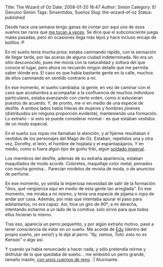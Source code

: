 Title: The Wizard of Oz
Date: 2008-01-20 16:47
Author: Simón
Category: El Genuino Simón
Tags: Sinsentidos, Sueños
Slug: the-wizard-of-oz
Status: published

Desde hace una semana tengo ganas de contar por aquí uno de esos sueños
tan raros que [me tocan a
veces]({filename}/el-genuino-simon/un-sueno-rarisimo.md "Un sueño rarísimo").
Se dice que el subconsciente juega malas pasadas, pero en ocasiones
llega más lejos y hace incluso encaje de bolillos :P  

En mi sueño tenía mucha prisa: estaba caminando rápido, con la
sensación de llegar tarde, por las aceras de alguna ciudad
indeterminada. No era un sitio desconocido, pues me movía con la
naturalidad y soltura del que conoce el lugar, pero ahora no recuerdo
ningún detalle que me permita saber dónde era. El caso es que había
bastante gente en la calle, muchos de ellos caminando en sentido
contrario a mí.

En ese momento, el sueño cambiaba: la gente, en vez de caminar con el
caos que acostumbra a acompañar a la confluencia de muchos individuos
particulares, estaba avanzando con cierto orden, como si estuvieran
puestos de acuerdo. Y, de pronto, me vi en medio de una especie de
desfile. A ambos lados había hileras de mujeres y hombres jóvenes
(distribuidos sin ninguna proporción evidente), manteniendo una
formación. Lo extraño - si esto se puede considerar normal - es que
estaban vestidos de un modo especial.

En el sueño sus ropas me llamaban la atención, y al fijarme resultaban
ir vestidos de los personajes del Mago de Oz. Estaban, repetidos una y
otra vez, Dorothy, el león, el hombre de hojalata y el espantapájaros. Y
en medio, como si fuera algún tipo de guiño friki, algún [soldado
imperial](http://www.ounae.com/2006/09/22/disfraz-de-soldado-de-asalto-imperial-de-star-wars "Disfraz de soldado de asalto imperial de Star Wars").

Los miembros del desfile, además de su extraña apariencia, estaban
maquillados de modo acorde. Coloretes, maquillaje color metal, peinados
con mucha gomina... Parecían modelos de revista de moda, o de anuncios
de perfume.

En ese momento, yo sentía la imperiosa necesidad de salir de la
formación: "dios, qué vergüenza aquí en medio de esta gente tan
arreglada". En ese momento, me miraba a mí mismo, y tenía una especie de
pijama o ropa de andar por casa. Además, por más que intentaba apurar el
paso para adelantarlos, no era capaz. Así, hice un giro de 90º, a mi
derecha, intentando echarme a un lado de la comitiva: solo sirvió para
que todos ellos hicieran lo mismo.

Tras eso, aparecía un perro pequeñito, y por algún extraño motivo, pasé
a tener consciencia de estar en un sueño. Me acordé de
[Edu](http://lossubnorgatos.wordpress.com/) (dentro del propio sueño,
¡en serio!) y le dije al perro: *"Ay, vamos, Totó: esto no es Kansas"* o
algo así.

Y cuando ya había renunciado a hacer nada, y sólo pretendía reirme y
disfrutar de lo que quedaba de sueño... me embistió un perro grande,
tamaño mastín, [con unos cuernos de
reno](http://static.flickr.com/112/310237124_c6750b8797.jpg). :|
Alucinante.
